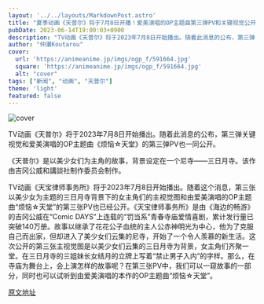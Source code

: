 ```yaml
---
layout: '../../layouts/MarkdownPost.astro'
title: "夏季动画《天普尔》将于7月8日开播！爱美演唱的OP主题曲第三弹PV和关键视觉公开"
pubDate: 2023-06-14T19:00:03+0900
description: "TV动画《天普尔》将于2023年7月8日开始播出。随着此消息的公布，第三弹关键视觉和爱美演唱的OP主题曲《烦恼☆天堂》的第三弹PV也一同公开。"
author: "仲瀬Koutarou"
cover:
  url: 'https://animeanime.jp/imgs/ogp_f/591664.jpg'
  square: 'https://animeanime.jp/imgs/ogp_f/591664.jpg'
  alt: "cover"
tags: ["新闻", "动画", "天普尔"]
theme: 'light'
featured: false
---
```


![cover](https://animeanime.jp/imgs/ogp_f/591664.jpg)

TV动画《天普尔》将于2023年7月8日开始播出。随着此消息的公布，第三弹关键视觉和爱美演唱的OP主题曲《烦恼☆天堂》的第三弹PV也一同公开。

《天普尔》是以美少女们为主角的故事，背景设定在一个尼寺——三日月寺。该作由吉冈公威和講談社制作委员会制作。

TV动画《天宝律师事务所》将于2023年7月8日开始播出。随着这个消息，第三张以美少女为主题的三日月寺背景下的女主角们的主视觉图和由爱美演唱的OP主题曲“烦恼☆天堂”的第三张PV也已经公开。《天宝律师事务所》是由《海边的畅游》的吉冈公威在“Comic DAYS”上连载的“罚当系”青春寺庙爱情喜剧，累计发行量已突破140万册。故事以继承了花花公子血统的主人公赤神明光为中心，他为了克服自己而出家，但却进入了美少女们云集的尼寺，开始了一个令人羡慕的新生活。这次公开的第三张主视觉图是以美少女们云集的三日月寺为背景，女主角们齐聚一堂。在三日月寺的三姐妹长女结月的立牌上写着“禁止男子入内”的字样。那么，在寺庙为舞台上，会上演怎样的故事呢？在第三张PV中，我们可以一窥故事的一部分，同时也可以试听到由爱美演唱的本作的OP主题曲“烦恼☆天堂”。

  [原文地址](https://animeanime.jp/article/2023/06/14/77922.html)